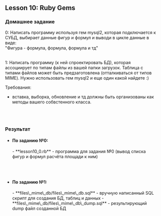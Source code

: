 ## Lesson 10: Ruby Gems
### Домашнее задание

0: Написать программу используя гем mysql2, которая подключается к СУБД, выбирает данные фигур и формул и выводи в цикле данные в виде:<br>
"Фигура - формула, формула, формула и тд"
<br><br>

1: Написать программу (к ней спроектировать БД), которая ассоциирует по типам файлы из вашей папки загрузок.
Таблица с типами файлов может быть предзаготовлена (отталкиваться от типов MIME). Нужно использовать гем mysql2 и еще один какой найдете :)

Требования:

* вставка, выборка, обновление и тд должны быть организованы как методы вашего собвстенного класса.
  
<br><br>
### Результат
- <h4>По заданию №0:</h4>
	- **lesson10_0.rb** - программа для задания №0 (вывод списка фигур и формул расчёта площади к ним)
<br><br>
- <h4>По заданию №1:</h4>
	- **files\_mime\_db/files\_mime\_db.sql** - вручную написанный SQL скрипт для создания БД, таблиц и данных 
	- **files\_mime\_db/files\_mime\_db\_dump.sql** - результирующий dump файл созданной БД